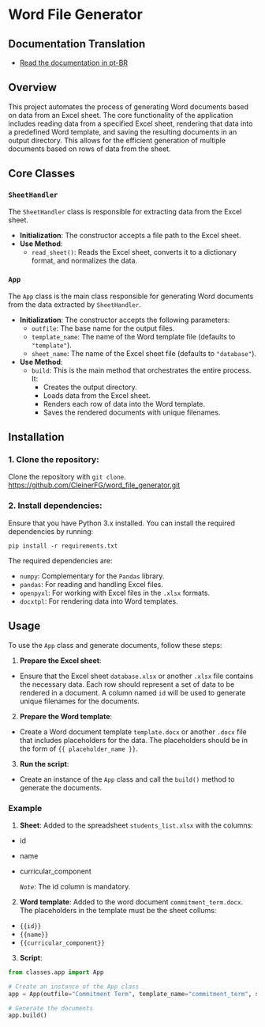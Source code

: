 # Word File Generator

## Documentation Translation

- [Read the documentation in pt-BR](README-pt-BR.md)


## Overview

This project automates the process of generating Word documents based on data from an Excel sheet. The core functionality of the application includes reading data from a specified Excel sheet, rendering that data into a predefined Word template, and saving the resulting documents in an output directory. This allows for the efficient generation of multiple documents based on rows of data from the sheet.

## Core Classes

### `SheetHandler`

The `SheetHandler` class is responsible for extracting data from the Excel sheet.

- **Initialization**: The constructor accepts a file path to the Excel sheet.
- **Use Method**:
  - `read_sheet()`: Reads the Excel sheet, converts it to a dictionary format, and normalizes the data.

### `App`

The `App` class is the main class responsible for generating Word documents from the data extracted by `SheetHandler`.

- **Initialization**: The constructor accepts the following parameters:
  - `outfile`: The base name for the output files.
  - `template_name`: The name of the Word template file (defaults to `"template"`).
  - `sheet_name`: The name of the Excel sheet file (defaults to `"database"`).
- **Use Method**:
  - `build`: This is the main method that orchestrates the entire process. It:
    - Creates the output directory.
    - Loads data from the Excel sheet.
    - Renders each row of data into the Word template.
    - Saves the rendered documents with unique filenames.

## Installation

### 1. **Clone the repository**:

Clone the repository with `git clone`.
https://github.com/CleinerFG/word_file_generator.git

### 2. **Install dependencies**:

Ensure that you have Python 3.x installed. You can install the required dependencies by running:

`pip install -r requirements.txt`

The required dependencies are:

- `numpy`: Complementary for the `Pandas` library.
- `pandas`: For reading and handling Excel files.
- `openpyxl`: For working with Excel files in the `.xlsx` formats.
- `docxtpl`: For rendering data into Word templates.

## Usage

To use the `App` class and generate documents, follow these steps:

1. **Prepare the Excel sheet**:
- Ensure that the Excel sheet `database.xlsx` or another `.xlsx` file contains the necessary data. Each row should represent a set of data to be rendered in a document. A column named `id` will be used to generate unique filenames for the documents.

2. **Prepare the Word template**:
- Create a Word document template `template.docx` or another `.docx` file that includes placeholders for the data. The placeholders should be in the form of `{{ placeholder_name }}`.

3. **Run the script**:
- Create an instance of the `App` class and call the `build()` method to generate the documents.

### Example

1. **Sheet**: Added to the spreadsheet `students_list.xlsx` with the columns: 

- id
- name
- curricular_component

    *`Note`*: The id column is mandatory.

2. **Word template**: Added to the word document `commitment_term.docx`. The placeholders in the template must be the sheet collums:

- `{{id}}`
- `{{name}}`
- `{{curricular_component}}`

3. **Script**:
```python
from classes.app import App

# Create an instance of the App class
app = App(outfile="Commitment Term", template_name="commitment_term", sheet_name="students_list")

# Generate the documents
app.build()
